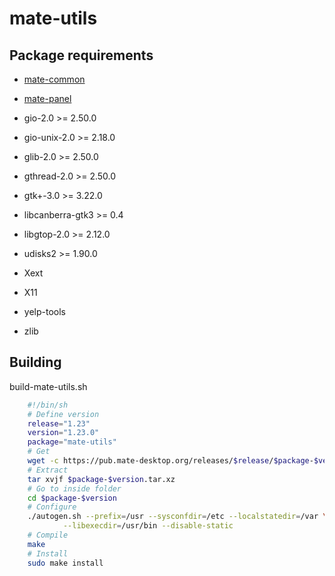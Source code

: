 # mate-utils

## Package requirements

  * [mate-common](mate-common.md)

  * [mate-panel](mate-panel.md)

  * gio-2.0 >= 2.50.0

  * gio-unix-2.0 >= 2.18.0

  * glib-2.0 >= 2.50.0

  * gthread-2.0 >= 2.50.0

  * gtk+-3.0 >= 3.22.0

  * libcanberra-gtk3 >= 0.4

  * libgtop-2.0 >= 2.12.0

  * udisks2 >= 1.90.0

  * Xext

  * X11

  * yelp-tools

  * zlib

## Building

build-mate-utils.sh

```bash
    #!/bin/sh
    # Define version
    release="1.23"
    version="1.23.0"
    package="mate-utils"
    # Get
    wget -c https://pub.mate-desktop.org/releases/$release/$package-$version.tar.xz
    # Extract
    tar xvjf $package-$version.tar.xz
    # Go to inside folder
    cd $package-$version
    # Configure
    ./autogen.sh --prefix=/usr --sysconfdir=/etc --localstatedir=/var \
            --libexecdir=/usr/bin --disable-static
    # Compile
    make
    # Install
    sudo make install
```
